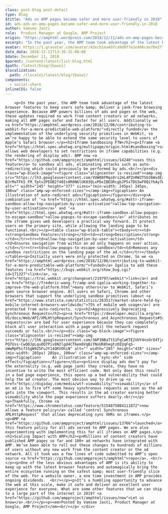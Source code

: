 ```yaml
---
class: post-blog post-detail
type: Blog
$title: "Ads on AMP pages became safer and more user-friendly in 2018"
id: ads-ads-on-amp-pages-became-safer-and-more-user-friendly-in-2018
author: Vamsee Jasti
role:  Product Manager at Google, AMP Project
origin: "https://amphtml.wordpress.com/2018/12/11/ads-on-amp-pages-became-safer-and-more-user-friendly-in-2018/amp/"
excerpt: "In the past year, the AMP team took advantage of the latest browser features to keep users safe &#38; deliver a jank-free browsing experience. Because AMP powers billions of ads and pages on the web, these updates required no work from content creators or ad networks, making all AMP pages safer and faster for all [&#8230;]"
avatar: https://1.gravatar.com/avatar/42ecb1ea497ca9d0ffe1e406cae70e27?s=96&d=identicon&r=G
date_data: 2018-12-11T13:36:15-08:00
$date: December 11, 2018
$parent: /content/latest/list-blog.html
$path: /latest/blog/{base}/
$localization:
  path: /{locale}/latest/blog/{base}/
components:
  - social-share
inlineCSS: false
---
```


<div class="amp-wp-article-content">

		<p>In the past year, the AMP team took advantage of the latest browser features to keep users safe &amp; deliver a jank-free browsing experience. Because AMP powers billions of ads and pages on the web, these updates required no work from content creators or ad networks, making all AMP pages safer and faster for all users. Additionally we <a href="https://amphtml.wordpress.com/2018/12/06/contributing-to-webkit-for-a-more-predictable-web-platform/">directly funded</a> the implementation of the underlying security primitives in WebKit, so we’re happy to be able to extend the same security level to users of Apple’s Safari browser.</p><h2>Iframe Sandboxing FTW</h2><p>Iframe <a href="https://html.spec.whatwg.org/multipage/origin.html#sandboxing">sandboxing</a> allows web developers to set restrictions on iframe capabilities (e.g. the rendering of display ads). AMP now <a href="https://github.com/ampproject/amphtml/issues/14240">uses this feature</a> to sandbox all ads, eliminating attacks such as auto-redirecting which could previously be performed by ads.<br/></p><div class="wp-block-image"><figure class="aligncenter is-resized"><amp-img src="https://lh3.googleusercontent.com/VUW08FMqs0rs2mL4PZnRW3TSUJ6WxdEzrkHqkalC5d5bBWXHYDTnwW-BJrMoTFk5_FM_Tptv2PEOB2f40Is0R0N6lUK03QLxPDxIBEGRcgbJP5xTDU3wF0QiYkAy7WsFPROe2wyt" alt="" width="245" height="377" sizes="(min-width: 245px) 245px, 100vw" class="amp-wp-enforced-sizes"></amp-img><figcaption> An illustration of auto-redirect ads</figcaption></figure></div><p>A combination of ‘<a href="https://html.spec.whatwg.org/#attr-iframe-sandbox-allow-top-navigation-by-user-activation">allow-top-navigation-by-user-activation</a>‘ and ‘<a href="https://html.spec.whatwg.org/#attr-iframe-sandbox-allow-popups-to-escape-sandbox">allow-popups-to-escape-sandbox</a>‘ attributes on the iframe gives web developers a practical way forward. It protect users on the primary site, while allowing the landing page to be functional.<br/></p><table class="wp-block-table"><tbody><tr><td><strong>Sandbox Feature</strong></td><td><strong>Description</strong></td></tr><tr><td>allow-top-navigation-by-user-activation</td><td>Ensures navigation from within an ad only happens on user action.</td></tr><tr><td>allow-popups-to-escape-sandbox</td><td>Removes any sandbox restrictions on the landing page of the ad.</td></tr></tbody></table><p>Initially users were only protected on Chrome. So we <a href="https://amphtml.wordpress.com/2018/12/06/contributing-to-webkit-for-a-more-predictable-web-platform/">funded</a> Igalia to add these features (<a href="https://bugs.webkit.org/show_bug.cgi?id=171327">link</a>, <a href="https://trac.webkit.org/changeset/219797/webkit">link</a>) and <a href="http://frederic-wang.fr/amp-and-igalia-working-together-to-improve-the-web-platform.html">many others</a> to WebKit, Safari’s open source browser engine. All users on Safari, Chrome and other browsers that support the underlying sandbox primitives (about <a href="https://www.statista.com/statistics/263517/market-share-held-by-mobile-internet-browsers-worldwide/">75% of mobile web usage</a>) are protected from auto-redirects. </p><h2>Aggressively Deprecating Synchronous Requests</h2><p><a href="https://developer.mozilla.org/en-US/docs/Web/API/XMLHttpRequest/Synchronous_and_Asynchronous_Requests#Synchronous_request">Synchronous requests</a> are bad for user experience because they can completely block all user interaction with a page until the network request succeeds or fails.<br/></p><div class="wp-block-image"><figure class="aligncenter is-resized"><amp-img src="https://lh6.googleusercontent.com/3AP1NBaTtS1FqCwKTE2VUY4nsOrO4TjerC82aOjHfQ66ImG_-PQ7Uss-CwQ0JpLquOQ7Pis8N2lgd4CTbem8VqBiYNoUR8hegtzOIUqFqS-oWwMpPhifS5gW9Z5FuJY14QKVOhiN" alt="" width="285" height="438" sizes="(min-width: 285px) 285px, 100vw" class="amp-wp-enforced-sizes"></amp-img><figcaption>     An illustration of a ‘sync-xhr’ side effect</figcaption></figure></div><p>Since display ads don’t pay for the externality (e.g. web page jank) they create, they have no incentive to write the most efficient code. Not only does this result in a bad page experience, this opens up a bad vulnerability that could help the ad creator. The most obvious way to drive up <a href="https://digiday.com/media/wtf-viewability/">viewability</a> of an ad is to fire off some heavy synchronous requests as soon as the ad gets into the viewport. This results in the ad creator earning better viewability while the page experience suffers dearly.<br/></p><p>Thankfully, Chrome <a href="https://www.chromestatus.com/feature/5154875084111872">now allows a feature policy</a> called ‘control Synchronous XMLHttpRequest’ that allows deprecating sync XHRs on iframes.</p><p>AMP <a href="https://github.com/ampproject/amphtml/issues/13766">launched</a> this feature policy for all ads served to AMP pages. We are also experimenting with implementing this for all iframes on AMP pages.</p><h2>Scaling Impact with AMP</h2><p>Millions of content creators have published AMP pages so far and 100+ ad networks have integrated with AMP. We’ve been able to roll out these changes to hundreds of millions of users without any new work from the content creator or the ad network. All it took was a few lines of code submitted to AMP’s open source <a href="https://github.com/ampproject/amphtml">repo</a>. <br/></p><p>One of the less obvious advantages of AMP is its ability to keep up with the latest browser features and automagically bring the entire ecosystem running on the safest &amp; most user-friendly slice of the web. For a website owner, a one time investment in AMP provides ongoing dividends.  <br/></p><p>It’s a humbling opportunity to advance the web at this scale, make it safe and deliver an excellent user experience for everyone. What are some other features that we can ship to a large part of the internet in 2019? <a href="https://github.com/ampproject/amphtml/issues/new">Let us know</a>.<br/></p><p><em>Posted by Vamsee Jasti, Product Manager at Google, AMP Project</em><br/></p>	</div>

	

</div>

